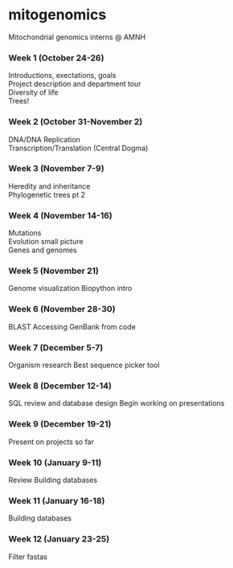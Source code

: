 # mitogenomics
Mitochondrial genomics interns @ AMNH

### Week 1 (October 24-26)
Introductions, exectations, goals <br />
Project description and department tour<br />
Diversity of life<br />
Trees!<br />

### Week 2 (October 31-November 2)
DNA/DNA Replication<br />
Transcription/Translation (Central Dogma)<br />

### Week 3 (November 7-9)
Heredity and inheritance<br />
Phylogenetic trees pt 2<br />

### Week 4 (November 14-16)
Mutations <br />
Evolution small picture<br />
Genes and genomes<br />

### Week 5 (November 21)
Genome visualization
Biopython intro

### Week 6 (November 28-30)
BLAST 
Accessing GenBank from code

### Week 7 (December 5-7)
Organism research
Best sequence picker tool

### Week 8 (December 12-14)
SQL review and database design
Begin working on presentations

### Week 9 (December 19-21) 
Present on projects so far

### Week 10 (January 9-11)
Review
Building databases

### Week 11 (January 16-18)
Building databases

### Week 12 (January 23-25)
Filter fastas
